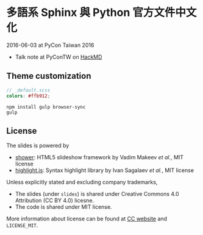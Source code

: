 # 多語系 Sphinx 與 Python 官方文件中文化
2016-06-03 at PyCon Taiwan 2016

- Talk note at PyConTW on [HackMD]

[HackMD]: https://hackmd.io/s/SyT3IsBM#talk-%E5%A4%9A%E8%AA%9E%E7%B3%BB-sphinx-%E8%88%87-python-%E5%AE%98%E6%96%B9%E6%96%87%E4%BB%B6%E4%B8%AD%E6%96%87%E5%8C%96


## Theme customization

```scss
// _default.scss
colors: #ffb912;
```

```
npm install gulp browser-sync
gulp
```


## License

The slides is powered by

- [shower]: HTML5 slideshow framework by Vadim Makeev *et al.*, MIT license
- [highlight.js]: Syntax highlight library by Ivan Sagalaev *et al.*, MIT license

Unless explicitly stated and excluding company trademarks,

- The slides (under `slides`) is shared under Creative Commons 4.0 Attribution (CC BY 4.0) licesne.
- The code is shared under MIT license.

More information about license can be found at [CC website][CC-BY-4.0] and `LICENSE_MIT`.

[shower]: https://github.com/shower/shower
[highlight.js]: http://highlightjs.org/
[CC-BY-4.0]: https://creativecommons.org/licenses/by/4.0/
